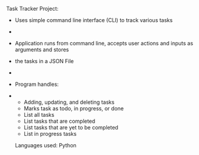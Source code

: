Task Tracker Project:
- Uses simple command line interface (CLI) to track various tasks
- 
- Application runs from command line, accepts user actions and inputs as arguments and stores
- the tasks in a JSON File
- 
- Program handles:
-   - Adding, updating, and deleting tasks
    - Marks task as todo, in progress, or done
    - List all tasks
    - List tasks that are completed
    - List tasks that are yet to be completed
    - List in progress tasks
 
    Languages used: Python
